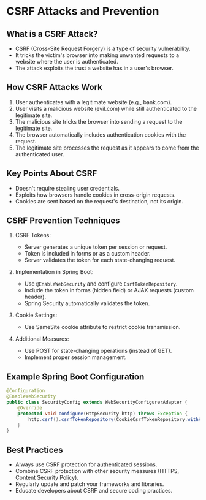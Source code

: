 # CSRF Attacks and Prevention

## What is a CSRF Attack?
- CSRF (Cross-Site Request Forgery) is a type of security vulnerability.
- It tricks the victim's browser into making unwanted requests to a website where the user is authenticated.
- The attack exploits the trust a website has in a user's browser.

## How CSRF Attacks Work
1. User authenticates with a legitimate website (e.g., bank.com).
2. User visits a malicious website (evil.com) while still authenticated to the legitimate site.
3. The malicious site tricks the browser into sending a request to the legitimate site.
4. The browser automatically includes authentication cookies with the request.
5. The legitimate site processes the request as it appears to come from the authenticated user.

## Key Points About CSRF
- Doesn't require stealing user credentials.
- Exploits how browsers handle cookies in cross-origin requests.
- Cookies are sent based on the request's destination, not its origin.

## CSRF Prevention Techniques
1. CSRF Tokens:
   - Server generates a unique token per session or request.
   - Token is included in forms or as a custom header.
   - Server validates the token for each state-changing request.

2. Implementation in Spring Boot:
   - Use `@EnableWebSecurity` and configure `CsrfTokenRepository`.
   - Include the token in forms (hidden field) or AJAX requests (custom header).
   - Spring Security automatically validates the token.

3. Cookie Settings:
   - Use SameSite cookie attribute to restrict cookie transmission.

4. Additional Measures:
   - Use POST for state-changing operations (instead of GET).
   - Implement proper session management.

## Example Spring Boot Configuration
```java
@Configuration
@EnableWebSecurity
public class SecurityConfig extends WebSecurityConfigurerAdapter {
    @Override
    protected void configure(HttpSecurity http) throws Exception {
        http.csrf().csrfTokenRepository(CookieCsrfTokenRepository.withHttpOnlyFalse());
    }
}
```

## Best Practices
- Always use CSRF protection for authenticated sessions.
- Combine CSRF protection with other security measures (HTTPS, Content Security Policy).
- Regularly update and patch your frameworks and libraries.
- Educate developers about CSRF and secure coding practices.

